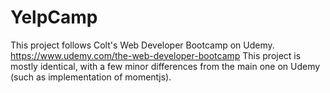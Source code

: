 # YelpCamp
This project follows Colt's Web Developer Bootcamp on Udemy. 
https://www.udemy.com/the-web-developer-bootcamp
This project is mostly identical, with a few minor differences from the main one on Udemy (such as implementation of momentjs).
